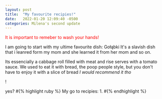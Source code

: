 ```yaml
---
layout: post
title:  "My favourite recipies!"
date:   2022-01-20 12:09:40 -0500
categories: Milena's second update
---
```



<span style="color:red"> It is important to remeber to wash your hands!</span>

I am going to start with my ultime favourite dish: Gołąbki
It's a slavish dish that i leanred form my mom and she learned it from her mom and so on.

Its essencially a cabbage roll filled with meat and rise serves with a tomato sauce.
We used to eat it with bread, the poop people style, but you don't have to enjoy it with a slice of bread 
  *I would recommend it tho*

! [](https://www.google.com/url?sa=i&url=https%3A%2F%2Fgesunderezepte.me%2Fgolabki-polnische-kohlrouladen-mit-tomatensosse%2F&psig=AOvVaw0_kHev92wabjVG3hee5XnB&ust=1643054946297000&source=images&cd=vfe&ved=0CAsQjRxqFwoTCICG_OrWyPUCFQAAAAAdAAAAABAD.png)

yes?
#{% highlight ruby %}
My go to recipies:
1. 
#{% endhighlight %}



[jekyll-docs]: https://jekyllrb.com/docs/home
[jekyll-gh]:   https://github.com/jekyll/jekyll
[jekyll-talk]: https://talk.jekyllrb.com/
